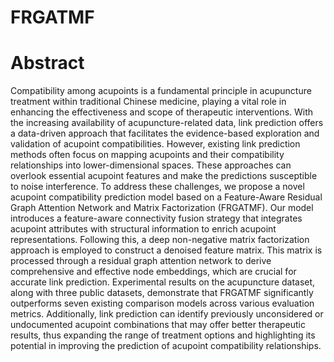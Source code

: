 # FRGATMF
# Abstract
Compatibility among acupoints is a fundamental principle in acupuncture treatment within traditional Chinese medicine, playing a vital role in enhancing the effectiveness and scope of therapeutic interventions. With the increasing availability of acupuncture-related data, link prediction offers a data-driven approach that facilitates the evidence-based exploration and validation of acupoint compatibilities. However, existing link prediction methods often focus on mapping acupoints and their compatibility relationships into lower-dimensional spaces. These approaches can overlook essential acupoint features and make the predictions susceptible to noise interference. To address these challenges, we propose a novel acupoint compatibility prediction model based on a Feature-Aware Residual Graph Attention Network and Matrix Factorization (FRGATMF). Our model introduces a feature-aware connectivity fusion strategy that integrates acupoint attributes with structural information to enrich acupoint representations. Following this, a deep non-negative matrix factorization approach is employed to construct a denoised feature matrix. This matrix is processed through a residual graph attention network to derive comprehensive and effective node embeddings, which are crucial for accurate link prediction. Experimental results on the acupuncture dataset, along with three public datasets, demonstrate that FRGATMF significantly outperforms seven existing comparison models across various evaluation metrics. Additionally, link prediction can identify previously unconsidered or undocumented acupoint combinations that may offer better therapeutic results, thus expanding the range of treatment options and highlighting its potential in improving the prediction of acupoint compatibility relationships.

